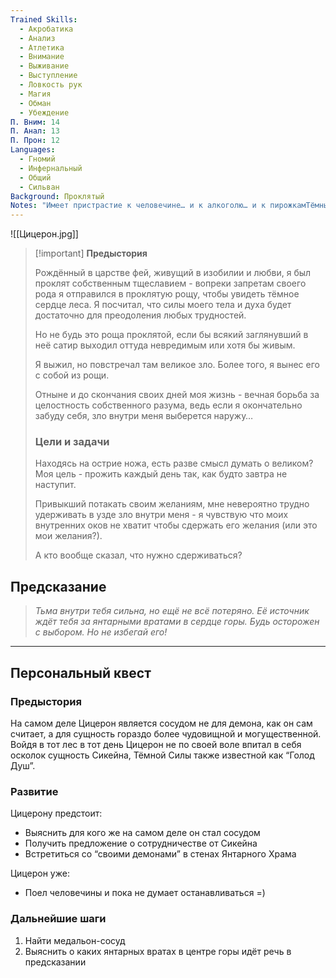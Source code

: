 ```yaml
---
Trained Skills:
  - Акробатика
  - Анализ
  - Атлетика
  - Внимание
  - Выживание
  - Выступление
  - Ловкость рук
  - Магия
  - Обман
  - Убеждение
П. Вним: 14
П. Анал: 13
П. Прон: 12
Languages:
  - Гномий
  - Инфернальный
  - Общий
  - Сильван
Background: Проклятый
Notes: "Имеет пристрастие к человечине… и к алкоголю… и к пирожкамТёмные дары: является сосудом для частички Сикейна, получал дары, но пока не контактировали"
---
```

![[Цицерон.jpg]]

> [!important] **Предыстория**
> 
> Рождённый в царстве фей, живущий в изобилии и любви, я был проклят собственным тщеславием - вопреки запретам своего рода я отправился в проклятую рощу, чтобы увидеть тёмное сердце леса. Я посчитал, что силы моего тела и духа будет достаточно для преодоления любых трудностей.
> 
> Но не будь это роща проклятой, если бы всякий заглянувший в неё сатир выходил оттуда невредимым или хотя бы живым.
> 
> Я выжил, но повстречал там великое зло. Более того, я вынес его с собой из рощи.
> 
> Отныне и до скончания своих дней моя жизнь - вечная борьба за целостность собственного разума, ведь если я окончательно забуду себя, зло внутри меня выберется наружу…
> 
> ### Цели и задачи
> 
> Находясь на острие ножа, есть разве смысл думать о великом? Моя цель - прожить каждый день так, как будто завтра не наступит.
> 
> Привыкший потакать своим желаниям, мне невероятно трудно удерживать в узде зло внутри меня - я чувствую что моих внутренних оков не хватит чтобы сдержать его желания (или это мои желания?).
> 
> А кто вообще сказал, что нужно сдерживаться?

## Предсказание

> _Тьма внутри тебя сильна, но ещё не всё потеряно. Её источник ждёт тебя за янтарными вратами в сердце горы. Будь осторожен с выбором. Но не избегай его!_

---

## Персональный квест

### Предыстория

На самом деле Цицерон является сосудом не для демона, как он сам считает, а для сущность гораздо более чудовищной и могущественной. Войдя в тот лес в тот день Цицерон не по своей воле впитал в себя осколок сущность Сикейна, Тёмной Силы также известной как “Голод Душ”.

### Развитие

Цицерону предстоит:

- Выяснить для кого же на самом деле он стал сосудом
- Получить предложение о сотрудничестве от Сикейна
- Встретиться со “своими демонами” в стенах Янтарного Храма

Цицерон уже:

- Поел человечины и пока не думает останавливаться =)

### Дальнейшие шаги

1. Найти медальон-сосуд
2. Выяснить о каких янтарных вратах в центре горы идёт речь в предсказании